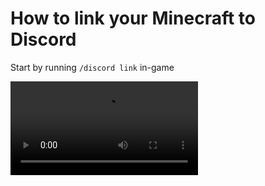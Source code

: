 # How to link your Minecraft to Discord

Start by running `/discord link` in-game

![Alt Text](https://i.imgur.com/4PjrCDt.mp4)
